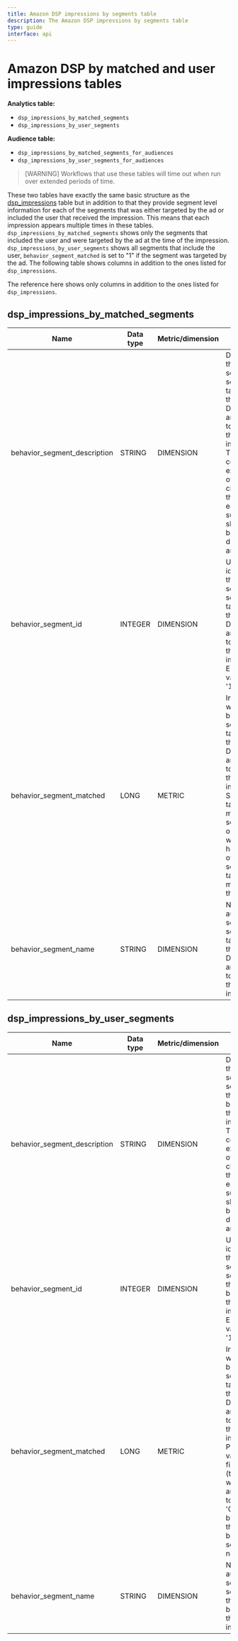 ```yaml
---
title: Amazon DSP impressions by segments table
description: The Amazon DSP impressions by segments table
type: guide
interface: api
---
```


# Amazon DSP by matched and user impressions tables

**Analytics table:** 

* `dsp_impressions_by_matched_segments`
* `dsp_impressions_by_user_segments`

**Audience table:** 

* `dsp_impressions_by_matched_segments_for_audiences`
* `dsp_impressions_by_user_segments_for_audiences`


>[WARNING] Workflows that use these tables will time out when run over extended periods of time.

These two tables have exactly the same basic structure as the [dsp_impressions](guides/amazon-marketing-cloud/datasources/dsp_impressions) table but in addition to that they provide segment level information for each of the segments that was either targeted by the ad or included the user that received the impression. This means that each impression appears multiple times in these tables. `dsp_impressions_by_matched_segments` shows only the segments that included the user and were targeted by the ad at the time of the impression. `dsp_impressions_by_user_segments` shows all segments that include the user, `behavior_segment_matched` is set to "1" if the segment was targeted by the ad.
The following table shows columns in addition to the ones listed for `dsp_impressions`.

The reference here shows only columns in addition to the ones listed for `dsp_impressions`.

## dsp\_impressions\_by\_matched\_segments

| Name                           | Data type | Metric/dimension | Description                                                                                                                                                                                                                                                                               | Aggregation threshold |
|--------------------------------|-----------|------------------|-------------------------------------------------------------------------------------------------------------------------------------------------------------------------------------------------------------------------------------------------------------------------------------------|-----------------------|
| behavior\_segment\_description | STRING    | DIMENSION        | Description of the audience segment, for segments both targeted by the Amazon DSP line item and matched to the user at the time of impression. This field contains explanations of the characteristics that define each segment, such as shopping behaviors, demographics, and interests. | LOW                   |
| behavior\_segment\_id          | INTEGER   | DIMENSION        | Unique identifier for the audience segment, for segments both targeted by the Amazon DSP line item and matched to the user at the time of impression. Example value: '123456'.                                                                                                            | LOW                   |
| behavior\_segment\_matched     | LONG      | METRIC           | Indicator of whether the behavior segment was targeted by the Amazon DSP line item and matched to the user at the time of impression. Since this table includes matched segments only, this field will always have a value of '1' (the segment was targeted and matched to the user).     | NONE                  |
| behavior\_segment\_name        | STRING    | DIMENSION        | Name of the audience segment, for segments both targeted by the Amazon DSP line item and matched to the user at the time of impression.                                                                                                                                                   | LOW                   |



## dsp\_impressions\_by\_user\_segments

| Name                           | Data type | Metric/dimension | Description                                                                                                                                                                                                                                                                                                   | Aggregation threshold |
|--------------------------------|-----------|------------------|---------------------------------------------------------------------------------------------------------------------------------------------------------------------------------------------------------------------------------------------------------------------------------------------------------------|-----------------------|
| behavior\_segment\_description | STRING    | DIMENSION        | Description of the audience segment, for segments that the user belonged to at the time of impression. This field contains explanations of the characteristics that define each segment, such as shopping behaviors, demographics, and interests.                                                             | LOW                   |
| behavior\_segment\_id          | INTEGER   | DIMENSION        | Unique identifier for the audience segment, for segments that the user belonged to at the time of impression. Example value: '123456'.                                                                                                                                                                        | LOW                   |
| behavior\_segment\_matched     | LONG      | METRIC           | Indicator of whether the behavior segment was targeted by the Amazon DSP line item and matched to the user at the time of impression. Possible values for this field are: '1' (the segment was targeted and matched to the user) or '0' (the user belonged to the segment, but the segment was not targeted). | NONE                  |
| behavior\_segment\_name        | STRING    | DIMENSION        | Name of the audience segment, for segments that the user belonged to at the time of impression.                                                                                                                                                                                                               | LOW                   |
